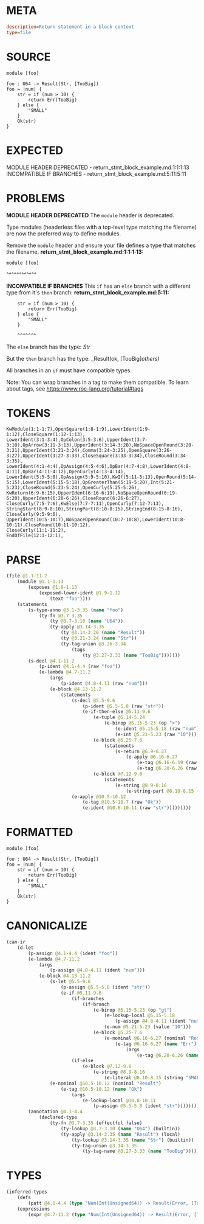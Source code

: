 # META
~~~ini
description=Return statement in a block context
type=file
~~~
# SOURCE
~~~roc
module [foo]

foo : U64 -> Result(Str, [TooBig])
foo = |num| {
    str = if (num > 10) {
        return Err(TooBig)
    } else {
        "SMALL"
    }
    Ok(str)
}
~~~
# EXPECTED
MODULE HEADER DEPRECATED - return_stmt_block_example.md:1:1:1:13
INCOMPATIBLE IF BRANCHES - return_stmt_block_example.md:5:11:5:11
# PROBLEMS
**MODULE HEADER DEPRECATED**
The `module` header is deprecated.

Type modules (headerless files with a top-level type matching the filename) are now the preferred way to define modules.

Remove the `module` header and ensure your file defines a type that matches the filename.
**return_stmt_block_example.md:1:1:1:13:**
```roc
module [foo]
```
^^^^^^^^^^^^


**INCOMPATIBLE IF BRANCHES**
This `if` has an `else` branch with a different type from it's `then` branch:
**return_stmt_block_example.md:5:11:**
```roc
    str = if (num > 10) {
        return Err(TooBig)
    } else {
        "SMALL"
    }
```
        ^^^^^^^

The `else` branch has the type:
    _Str_

But the `then` branch has the type:
    _Result(ok, [TooBig]_others)_

All branches in an `if` must have compatible types.

Note: You can wrap branches in a tag to make them compatible.
To learn about tags, see <https://www.roc-lang.org/tutorial#tags>

# TOKENS
~~~zig
KwModule(1:1-1:7),OpenSquare(1:8-1:9),LowerIdent(1:9-1:12),CloseSquare(1:12-1:13),
LowerIdent(3:1-3:4),OpColon(3:5-3:6),UpperIdent(3:7-3:10),OpArrow(3:11-3:13),UpperIdent(3:14-3:20),NoSpaceOpenRound(3:20-3:21),UpperIdent(3:21-3:24),Comma(3:24-3:25),OpenSquare(3:26-3:27),UpperIdent(3:27-3:33),CloseSquare(3:33-3:34),CloseRound(3:34-3:35),
LowerIdent(4:1-4:4),OpAssign(4:5-4:6),OpBar(4:7-4:8),LowerIdent(4:8-4:11),OpBar(4:11-4:12),OpenCurly(4:13-4:14),
LowerIdent(5:5-5:8),OpAssign(5:9-5:10),KwIf(5:11-5:13),OpenRound(5:14-5:15),LowerIdent(5:15-5:18),OpGreaterThan(5:19-5:20),Int(5:21-5:23),CloseRound(5:23-5:24),OpenCurly(5:25-5:26),
KwReturn(6:9-6:15),UpperIdent(6:16-6:19),NoSpaceOpenRound(6:19-6:20),UpperIdent(6:20-6:26),CloseRound(6:26-6:27),
CloseCurly(7:5-7:6),KwElse(7:7-7:11),OpenCurly(7:12-7:13),
StringStart(8:9-8:10),StringPart(8:10-8:15),StringEnd(8:15-8:16),
CloseCurly(9:5-9:6),
UpperIdent(10:5-10:7),NoSpaceOpenRound(10:7-10:8),LowerIdent(10:8-10:11),CloseRound(10:11-10:12),
CloseCurly(11:1-11:2),
EndOfFile(12:1-12:1),
~~~
# PARSE
~~~clojure
(file @1.1-11.2
	(module @1.1-1.13
		(exposes @1.8-1.13
			(exposed-lower-ident @1.9-1.12
				(text "foo"))))
	(statements
		(s-type-anno @3.1-3.35 (name "foo")
			(ty-fn @3.7-3.35
				(ty @3.7-3.10 (name "U64"))
				(ty-apply @3.14-3.35
					(ty @3.14-3.20 (name "Result"))
					(ty @3.21-3.24 (name "Str"))
					(ty-tag-union @3.26-3.34
						(tags
							(ty @3.27-3.33 (name "TooBig")))))))
		(s-decl @4.1-11.2
			(p-ident @4.1-4.4 (raw "foo"))
			(e-lambda @4.7-11.2
				(args
					(p-ident @4.8-4.11 (raw "num")))
				(e-block @4.13-11.2
					(statements
						(s-decl @5.5-9.6
							(p-ident @5.5-5.8 (raw "str"))
							(e-if-then-else @5.11-9.6
								(e-tuple @5.14-5.24
									(e-binop @5.15-5.23 (op ">")
										(e-ident @5.15-5.18 (raw "num"))
										(e-int @5.21-5.23 (raw "10"))))
								(e-block @5.25-7.6
									(statements
										(s-return @6.9-6.27
											(e-apply @6.16-6.27
												(e-tag @6.16-6.19 (raw "Err"))
												(e-tag @6.20-6.26 (raw "TooBig"))))))
								(e-block @7.12-9.6
									(statements
										(e-string @8.9-8.16
											(e-string-part @8.10-8.15 (raw "SMALL")))))))
						(e-apply @10.5-10.12
							(e-tag @10.5-10.7 (raw "Ok"))
							(e-ident @10.8-10.11 (raw "str")))))))))
~~~
# FORMATTED
~~~roc
module [foo]

foo : U64 -> Result(Str, [TooBig])
foo = |num| {
	str = if (num > 10) {
		return Err(TooBig)
	} else {
		"SMALL"
	}
	Ok(str)
}
~~~
# CANONICALIZE
~~~clojure
(can-ir
	(d-let
		(p-assign @4.1-4.4 (ident "foo"))
		(e-lambda @4.7-11.2
			(args
				(p-assign @4.8-4.11 (ident "num")))
			(e-block @4.13-11.2
				(s-let @5.5-9.6
					(p-assign @5.5-5.8 (ident "str"))
					(e-if @5.11-9.6
						(if-branches
							(if-branch
								(e-binop @5.15-5.23 (op "gt")
									(e-lookup-local @5.15-5.18
										(p-assign @4.8-4.11 (ident "num")))
									(e-num @5.21-5.23 (value "10")))
								(e-block @5.25-7.6
									(e-nominal @6.16-6.27 (nominal "Result")
										(e-tag @6.16-6.27 (name "Err")
											(args
												(e-tag @6.20-6.26 (name "TooBig"))))))))
						(if-else
							(e-block @7.12-9.6
								(e-string @8.9-8.16
									(e-literal @8.10-8.15 (string "SMALL")))))))
				(e-nominal @10.5-10.12 (nominal "Result")
					(e-tag @10.5-10.12 (name "Ok")
						(args
							(e-lookup-local @10.8-10.11
								(p-assign @5.5-5.8 (ident "str"))))))))
		(annotation @4.1-4.4
			(declared-type
				(ty-fn @3.7-3.35 (effectful false)
					(ty-lookup @3.7-3.10 (name "U64") (builtin))
					(ty-apply @3.14-3.35 (name "Result") (local)
						(ty-lookup @3.14-3.35 (name "Str") (builtin))
						(ty-tag-union @3.14-3.35
							(ty-tag-name @3.27-3.33 (name "TooBig")))))))))
~~~
# TYPES
~~~clojure
(inferred-types
	(defs
		(patt @4.1-4.4 (type "Num(Int(Unsigned64)) -> Result(Error, [TooBig])")))
	(expressions
		(expr @4.7-11.2 (type "Num(Int(Unsigned64)) -> Result(Error, [TooBig])"))))
~~~
